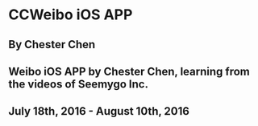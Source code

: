 # CCWeibo iOS APP
## By Chester Chen
## Weibo iOS APP by Chester Chen, learning from the videos of Seemygo Inc.
## July 18th, 2016 - August 10th, 2016
